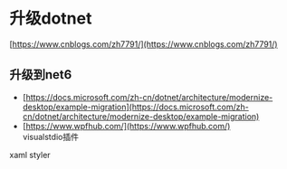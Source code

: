 # 升级dotnet

[https://www.cnblogs.com/zh7791/](https://www.cnblogs.com/zh7791/)  

## 升级到net6

- [https://docs.microsoft.com/zh-cn/dotnet/architecture/modernize-desktop/example-migration](https://docs.microsoft.com/zh-cn/dotnet/architecture/modernize-desktop/example-migration)  
- [https://www.wpfhub.com/](https://www.wpfhub.com/)  
visualstdio插件
​

xaml styler
